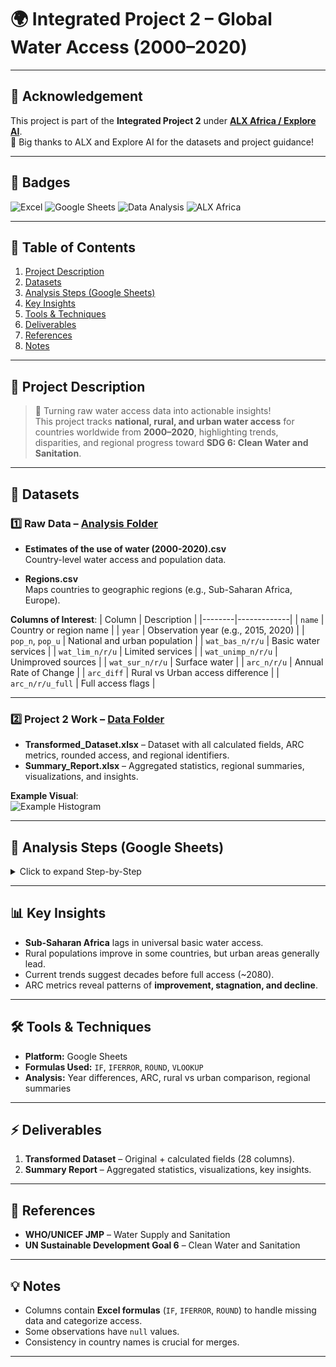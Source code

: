 # 🌍 Integrated Project 2 – Global Water Access (2000–2020)

---

## 📢 Acknowledgement
This project is part of the **Integrated Project 2** under **[ALX Africa / Explore AI](https://www.alxafrica.com/)**.  
🙏 Big thanks to ALX and Explore AI for the datasets and project guidance!

---

## 🌟 Badges
![Excel](https://img.shields.io/badge/Tool-Excel-green)
![Google Sheets](https://img.shields.io/badge/Tool-GoogleSheets-blue)
![Data Analysis](https://img.shields.io/badge/Skill-DataAnalysis-yellow)
![ALX Africa](https://img.shields.io/badge/Project-ALX-red)

---

## 📌 Table of Contents
1. [Project Description](#-project-description)
2. [Datasets](#-datasets)
3. [Analysis Steps (Google Sheets)](#-analysis-steps-google-sheets)
4. [Key Insights](#-key-insights)
5. [Tools & Techniques](#-tools--techniques)
6. [Deliverables](#-deliverables)
7. [References](#-references)
8. [Notes](#-notes)

---

## 📖 Project Description
> 🌊 Turning raw water access data into actionable insights!  
> This project tracks **national, rural, and urban water access** for countries worldwide from **2000–2020**, highlighting trends, disparities, and regional progress toward **SDG 6: Clean Water and Sanitation**.

---

## 📁 Datasets

### 1️⃣ Raw Data – [Analysis Folder](./analysis)
- **Estimates of the use of water (2000-2020).csv**  
  Country-level water access and population data.  

- **Regions.csv**  
  Maps countries to geographic regions (e.g., Sub-Saharan Africa, Europe).  

**Columns of Interest**:
| Column | Description |
|--------|-------------|
| `name` | Country or region name |
| `year` | Observation year (e.g., 2015, 2020) |
| `pop_n`, `pop_u` | National and urban population |
| `wat_bas_n/r/u` | Basic water services |
| `wat_lim_n/r/u` | Limited services |
| `wat_unimp_n/r/u` | Unimproved sources |
| `wat_sur_n/r/u` | Surface water |
| `arc_n/r/u` | Annual Rate of Change |
| `arc_diff` | Rural vs Urban access difference |
| `arc_n/r/u_full` | Full access flags |

---

### 2️⃣ Project 2 Work – [Data Folder](./data)
- **Transformed_Dataset.xlsx** – Dataset with all calculated fields, ARC metrics, rounded access, and regional identifiers.  
- **Summary_Report.xlsx** – Aggregated statistics, regional summaries, visualizations, and insights.  

**Example Visual**:  
![Example Histogram](./data/histogram_example.png)  

---

## 🔹 Analysis Steps (Google Sheets)

<details>
<summary>Click to expand Step-by-Step</summary>

1. **Inspect & Clean Data**  
   - Remove duplicates, handle nulls, standardize country names.  

2. **Calculate Year Differences**  
   - `year_difference` → gap between consecutive entries per country.  

3. **Compute Annual Rate of Change (ARC)**  
   - Formula:  
     ```
     ARC = (Value in Year n+1 – Value in Year n) / Year Difference
     ```
   - Applied to national, rural, and urban populations (`arc_n/r/u`).  
   - Used `IFERROR` to handle missing/null values.  

4. **Round & Flag Full Access**  
   - Rounded percentages ≥100% = full access.  
   - Flags: `arc_n_full`, `arc_r_full`, `arc_u_full`.  

5. **Compare Rural vs Urban Access**  
   - `arc_diff = arc_r - arc_u`  
   - Histograms to visualize disparities.  

6. **Summarize by Region**  
   - Merged `Regions.csv` using `VLOOKUP`.  
   - Average ARC and population-weighted access per region.  
   - Scatter plots comparing national vs rural progress.  

7. **Generate Final Summary Sheet**  
   - Compiled transformed columns, ARC metrics, and regional insights.  
   - Highlighted key findings for advocacy.  

</details>

---

## 📊 Key Insights
- **Sub-Saharan Africa** lags in universal basic water access.  
- Rural populations improve in some countries, but urban areas generally lead.  
- Current trends suggest decades before full access (~2080).  
- ARC metrics reveal patterns of **improvement, stagnation, and decline**.  

---

## 🛠 Tools & Techniques
- **Platform:** Google Sheets  
- **Formulas Used:** `IF`, `IFERROR`, `ROUND`, `VLOOKUP`  
- **Analysis:** Year differences, ARC, rural vs urban comparison, regional summaries  

---

## ⚡ Deliverables
1. **Transformed Dataset** – Original + calculated fields (28 columns).  
2. **Summary Report** – Aggregated statistics, visualizations, key insights.  

---

## 🔗 References
- **WHO/UNICEF JMP** – Water Supply and Sanitation  
- **UN Sustainable Development Goal 6** – Clean Water and Sanitation  

---

## 💡 Notes
- Columns contain **Excel formulas** (`IF`, `IFERROR`, `ROUND`) to handle missing data and categorize access.  
- Some observations have `null` values.  
- Consistency in country names is crucial for merges.  

---

